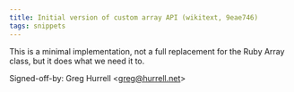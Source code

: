 ```yaml
---
title: Initial version of custom array API (wikitext, 9eae746)
tags: snippets
---
```


This is a minimal implementation, not a full replacement for the Ruby Array class, but it does what we need it to.

Signed-off-by: Greg Hurrell &lt;greg@hurrell.net&gt;
